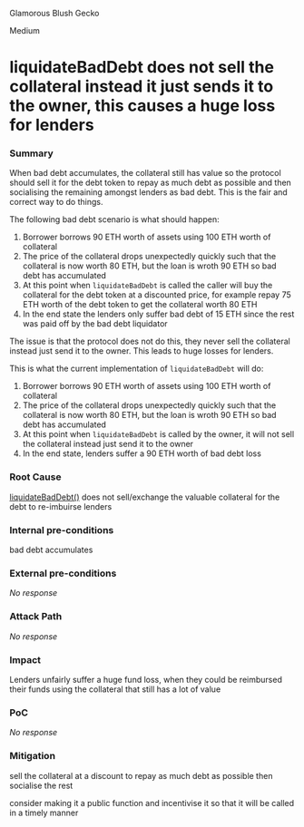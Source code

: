 Glamorous Blush Gecko

Medium

# liquidateBadDebt does not sell the collateral instead it just sends it to the owner, this causes a huge loss for lenders

### Summary

When bad debt accumulates, the collateral still has value so the protocol should sell it for the debt token to repay as much debt as possible and then socialising the remaining amongst lenders as bad debt. This is the fair and correct way to do things.

The following bad debt scenario is what should happen:

1. Borrower borrows 90 ETH worth of assets using 100 ETH worth of collateral
2. The price of the collateral drops unexpectedly quickly such that the collateral is now worth 80 ETH, but the loan is wroth 90 ETH so bad debt has accumulated
3. At this point when `liquidateBadDebt` is called the caller will buy the collateral for the debt token at a discounted price, for example repay 75 ETH worth of the debt token to get the collateral worth 80 ETH
4. In the end state the lenders only suffer bad debt of 15 ETH since the rest was paid off by the bad debt liquidator

The issue is that the protocol does not do this, they never sell the collateral instead just send it to the owner. This leads to huge losses for lenders.

This is what the current implementation of `liquidateBadDebt` will do:

1. Borrower borrows 90 ETH worth of assets using 100 ETH worth of collateral
2. The price of the collateral drops unexpectedly quickly such that the collateral is now worth 80 ETH, but the loan is wroth 90 ETH so bad debt has accumulated
3. At this point when `liquidateBadDebt` is called by the owner, it will not sell the collateral instead just send it to the owner
4. In the end state, lenders suffer a 90 ETH worth of bad debt loss

### Root Cause

[liquidateBadDebt()](https://github.com/sherlock-audit/2024-08-sentiment-v2/blob/25a0c8aeaddec273c5318540059165696591ecfb/protocol-v2/src/PositionManager.sol#L446) does not sell/exchange the valuable collateral for the debt to re-imbuirse lenders

### Internal pre-conditions

bad debt accumulates

### External pre-conditions

_No response_

### Attack Path

_No response_

### Impact

Lenders unfairly suffer a huge fund loss, when they could be reimbursed their funds using the collateral that still has a lot of value

### PoC

_No response_

### Mitigation

sell the collateral at a discount to repay as much debt as possible then socialise the rest

consider making it a public function and incentivise it so that it will be called in a timely manner

